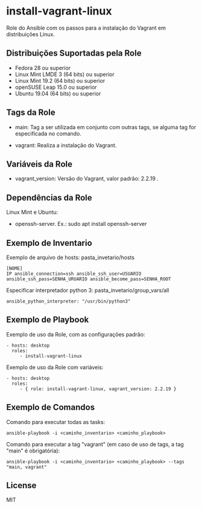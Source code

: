 install-vagrant-linux
=========

Role do Ansible com os passos para a instalação do Vagrant em distribuições Linux.

Distribuições Suportadas pela Role
------------

- Fedora 28 ou superior
- Linux Mint LMDE 3 (64 bits) ou superior
- Linux Mint 19.2 (64 bits) ou superior
- openSUSE Leap 15.0 ou superior
- Ubuntu 19.04 (64 bits) ou superior


Tags da Role 
--------------

- main: Tag a ser utilizada em conjunto com outras tags, se alguma tag for especificada no comando.

- vagrant: Realiza a instalação do Vagrant.


Variáveis da Role 
--------------

- vagrant_version: Versão do Vagrant, valor padrão: 2.2.19 .


Dependências da Role 
--------------

Linux Mint e Ubuntu:

- openssh-server. Ex.: sudo apt install openssh-server


Exemplo de Inventario
----------------

Exemplo de arquivo de hosts: pasta_invetario/hosts

    [NOME]
    IP ansible_connection=ssh ansible_ssh_user=USUARIO ansible_ssh_pass=SENHA_URUARIO ansible_become_pass=SENHA_ROOT


Especificar interpretador python 3: pasta_invetario/group_vars/all

    ansible_python_interpreter: "/usr/bin/python3"


Exemplo de Playbook
----------------

Exemplo de uso da Role, com as configurações padrão:

    - hosts: desktop
      roles:
         - install-vagrant-linux

Exemplo de uso da Role com variáveis:

    - hosts: desktop
      roles:
         - { role: install-vagrant-linux, vagrant_version: 2.2.19 }


Exemplo de Comandos
----------------

Comando para executar todas as tasks:

    ansible-playbook -i <caminho_inventario> <caminho_playbook>

Comando para executar a tag "vagrant" (em caso de uso de tags, a tag "main" é obrigatória):

    ansible-playbook -i <caminho_inventario> <caminho_playbook> --tags "main, vagrant"


License
-------

MIT